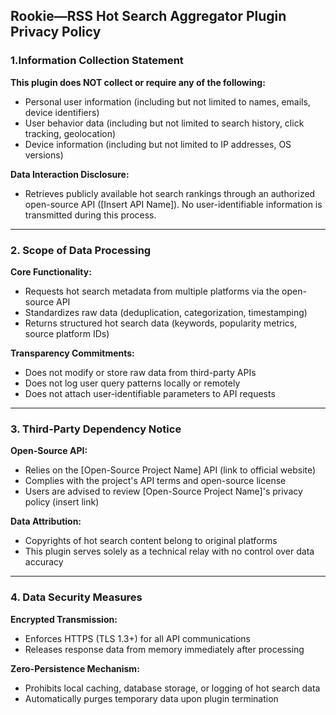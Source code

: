 ## Rookie—RSS Hot Search Aggregator Plugin Privacy Policy
### 1.Information Collection Statement
**This plugin does NOT collect or require any of the following:**
- Personal user information (including but not limited to names, emails, device identifiers)
- User behavior data (including but not limited to search history, click tracking, geolocation)
- Device information (including but not limited to IP addresses, OS versions)

**Data Interaction Disclosure:**
- Retrieves publicly available hot search rankings through an authorized open-source API ([Insert API Name]). No user-identifiable information is transmitted during this process.

---

### 2. Scope of Data Processing
**​Core Functionality:**
- Requests hot search metadata from multiple platforms via the open-source API
- Standardizes raw data (deduplication, categorization, timestamping)
- Returns structured hot search data (keywords, popularity metrics, source platform IDs)

**​Transparency Commitments:**
- Does not modify or store raw data from third-party APIs
- Does not log user query patterns locally or remotely
- Does not attach user-identifiable parameters to API requests

---

### 3. Third-Party Dependency Notice
**​Open-Source API:**
- Relies on the [Open-Source Project Name] API (link to official website)
- Complies with the project's API terms and open-source license
- Users are advised to review [Open-Source Project Name]'s privacy policy (insert link)

**​Data Attribution:**
- Copyrights of hot search content belong to original platforms
- This plugin serves solely as a technical relay with no control over data accuracy

---

### 4. Data Security Measures
**​Encrypted Transmission:**
- Enforces HTTPS (TLS 1.3+) for all API communications
- Releases response data from memory immediately after processing


**Zero-Persistence Mechanism:**
- Prohibits local caching, database storage, or logging of hot search data
- Automatically purges temporary data upon plugin termination
